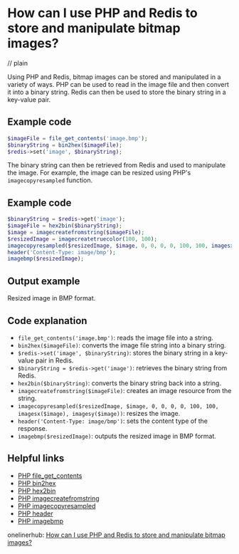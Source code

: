 # How can I use PHP and Redis to store and manipulate bitmap images?
// plain

Using PHP and Redis, bitmap images can be stored and manipulated in a variety of ways. PHP can be used to read in the image file and then convert it into a binary string. Redis can then be used to store the binary string in a key-value pair.

## Example code

```php
$imageFile = file_get_contents('image.bmp');
$binaryString = bin2hex($imageFile);
$redis->set('image', $binaryString);
```

The binary string can then be retrieved from Redis and used to manipulate the image. For example, the image can be resized using PHP's `imagecopyresampled` function.

## Example code

```php
$binaryString = $redis->get('image');
$imageFile = hex2bin($binaryString);
$image = imagecreatefromstring($imageFile);
$resizedImage = imagecreatetruecolor(100, 100);
imagecopyresampled($resizedImage, $image, 0, 0, 0, 0, 100, 100, imagesx($image), imagesy($image));
header('Content-Type: image/bmp');
imagebmp($resizedImage);
```

## Output example
 Resized image in BMP format.

## Code explanation

- `file_get_contents('image.bmp')`: reads the image file into a string.
- `bin2hex($imageFile)`: converts the image file string into a binary string.
- `$redis->set('image', $binaryString)`: stores the binary string in a key-value pair in Redis.
- `$binaryString = $redis->get('image')`: retrieves the binary string from Redis.
- `hex2bin($binaryString)`: converts the binary string back into a string.
- `imagecreatefromstring($imageFile)`: creates an image resource from the string.
- `imagecopyresampled($resizedImage, $image, 0, 0, 0, 0, 100, 100, imagesx($image), imagesy($image))`: resizes the image.
- `header('Content-Type: image/bmp')`: sets the content type of the response.
- `imagebmp($resizedImage)`: outputs the resized image in BMP format.

## Helpful links
- [PHP file_get_contents](https://www.php.net/manual/en/function.file-get-contents.php)
- [PHP bin2hex](https://www.php.net/manual/en/function.bin2hex.php)
- [PHP hex2bin](https://www.php.net/manual/en/function.hex2bin.php)
- [PHP imagecreatefromstring](https://www.php.net/manual/en/function.imagecreatefromstring.php)
- [PHP imagecopyresampled](https://www.php.net/manual/en/function.imagecopyresampled.php)
- [PHP header](https://www.php.net/manual/en/function.header.php)
- [PHP imagebmp](https://www.php.net/manual/en/function.imagebmp.php)

onelinerhub: [How can I use PHP and Redis to store and manipulate bitmap images?](https://onelinerhub.com/predis/how-can-i-use-php-and-redis-to-store-and-manipulate-bitmap-images)